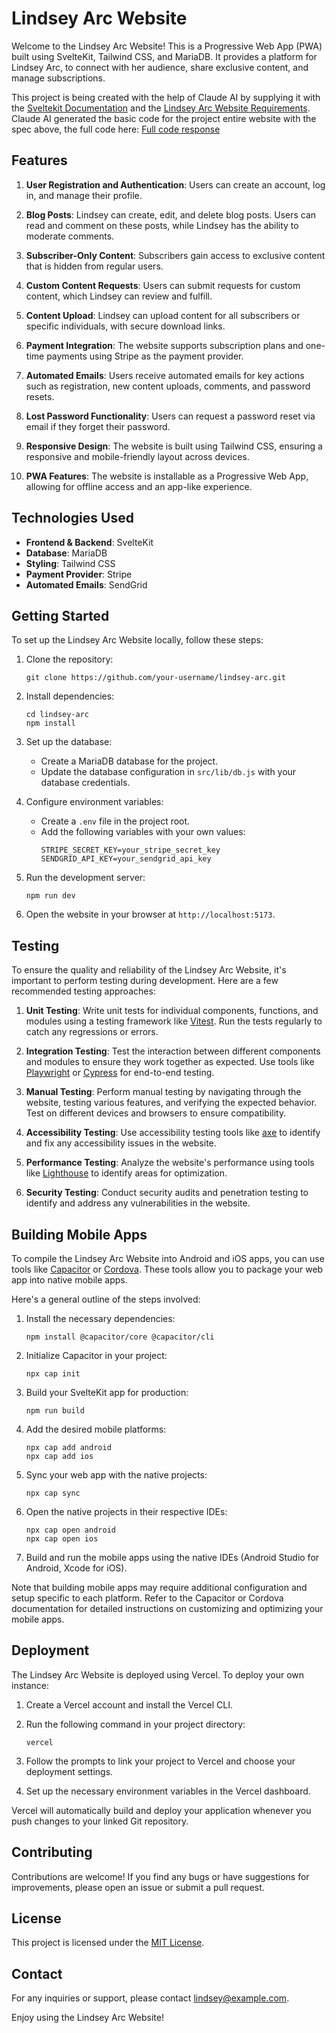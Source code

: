 # Lindsey Arc Website

Welcome to the Lindsey Arc Website! This is a Progressive Web App (PWA) built using SvelteKit, Tailwind CSS, and MariaDB. It provides a platform for Lindsey Arc, to connect with her audience, share exclusive content, and manage subscriptions.

This project is being created with the help of Claude AI by supplying it with the [Sveltekit Documentation](./docs/sveltekit-documentation.md) and the [Lindsey Arc Website Requirements](./docs/lindsey-arc-website-requirements.md). Claude AI generated the basic code for the project entire website with the spec above, the full code here: [Full code response](./docs/codeByClaude.md)

## Features

1. **User Registration and Authentication**: Users can create an account, log in, and manage their profile.

2. **Blog Posts**: Lindsey can create, edit, and delete blog posts. Users can read and comment on these posts, while Lindsey has the ability to moderate comments.

3. **Subscriber-Only Content**: Subscribers gain access to exclusive content that is hidden from regular users.

4. **Custom Content Requests**: Users can submit requests for custom content, which Lindsey can review and fulfill.

5. **Content Upload**: Lindsey can upload content for all subscribers or specific individuals, with secure download links.

6. **Payment Integration**: The website supports subscription plans and one-time payments using Stripe as the payment provider.

7. **Automated Emails**: Users receive automated emails for key actions such as registration, new content uploads, comments, and password resets.

8. **Lost Password Functionality**: Users can request a password reset via email if they forget their password.

9. **Responsive Design**: The website is built using Tailwind CSS, ensuring a responsive and mobile-friendly layout across devices.

10. **PWA Features**: The website is installable as a Progressive Web App, allowing for offline access and an app-like experience.

## Technologies Used

- **Frontend & Backend**: SvelteKit
- **Database**: MariaDB
- **Styling**: Tailwind CSS
- **Payment Provider**: Stripe
- **Automated Emails**: SendGrid

## Getting Started

To set up the Lindsey Arc Website locally, follow these steps:

1. Clone the repository:
   ```
   git clone https://github.com/your-username/lindsey-arc.git
   ```

2. Install dependencies:
   ```
   cd lindsey-arc
   npm install
   ```

3. Set up the database:
   - Create a MariaDB database for the project.
   - Update the database configuration in `src/lib/db.js` with your database credentials.

4. Configure environment variables:
   - Create a `.env` file in the project root.
   - Add the following variables with your own values:
     ```
     STRIPE_SECRET_KEY=your_stripe_secret_key
     SENDGRID_API_KEY=your_sendgrid_api_key
     ```

5. Run the development server:
   ```
   npm run dev
   ```

6. Open the website in your browser at `http://localhost:5173`.

## Testing

To ensure the quality and reliability of the Lindsey Arc Website, it's important to perform testing during development. Here are a few recommended testing approaches:

1. **Unit Testing**: Write unit tests for individual components, functions, and modules using a testing framework like [Vitest](https://vitest.dev/). Run the tests regularly to catch any regressions or errors.

2. **Integration Testing**: Test the interaction between different components and modules to ensure they work together as expected. Use tools like [Playwright](https://playwright.dev/) or [Cypress](https://www.cypress.io/) for end-to-end testing.

3. **Manual Testing**: Perform manual testing by navigating through the website, testing various features, and verifying the expected behavior. Test on different devices and browsers to ensure compatibility.

4. **Accessibility Testing**: Use accessibility testing tools like [axe](https://www.deque.com/axe/) to identify and fix any accessibility issues in the website.

5. **Performance Testing**: Analyze the website's performance using tools like [Lighthouse](https://developers.google.com/web/tools/lighthouse) to identify areas for optimization.

6. **Security Testing**: Conduct security audits and penetration testing to identify and address any vulnerabilities in the website.

## Building Mobile Apps

To compile the Lindsey Arc Website into Android and iOS apps, you can use tools like [Capacitor](https://capacitorjs.com/) or [Cordova](https://cordova.apache.org/). These tools allow you to package your web app into native mobile apps.

Here's a general outline of the steps involved:

1. Install the necessary dependencies:
   ```
   npm install @capacitor/core @capacitor/cli
   ```

2. Initialize Capacitor in your project:
   ```
   npx cap init
   ```

3. Build your SvelteKit app for production:
   ```
   npm run build
   ```

4. Add the desired mobile platforms:
   ```
   npx cap add android
   npx cap add ios
   ```

5. Sync your web app with the native projects:
   ```
   npx cap sync
   ```

6. Open the native projects in their respective IDEs:
   ```
   npx cap open android
   npx cap open ios
   ```

7. Build and run the mobile apps using the native IDEs (Android Studio for Android, Xcode for iOS).

Note that building mobile apps may require additional configuration and setup specific to each platform. Refer to the Capacitor or Cordova documentation for detailed instructions on customizing and optimizing your mobile apps.

## Deployment

The Lindsey Arc Website is deployed using Vercel. To deploy your own instance:

1. Create a Vercel account and install the Vercel CLI.

2. Run the following command in your project directory:
   ```
   vercel
   ```

3. Follow the prompts to link your project to Vercel and choose your deployment settings.

4. Set up the necessary environment variables in the Vercel dashboard.

Vercel will automatically build and deploy your application whenever you push changes to your linked Git repository.

## Contributing

Contributions are welcome! If you find any bugs or have suggestions for improvements, please open an issue or submit a pull request.

## License

This project is licensed under the [MIT License](LICENSE).

## Contact

For any inquiries or support, please contact lindsey@example.com.

Enjoy using the Lindsey Arc Website!